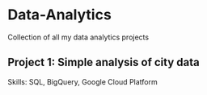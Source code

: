 # Data-Analytics
Collection of all my data analytics projects

## Project 1: Simple analysis of city data
Skills: SQL, BigQuery, Google Cloud Platform
